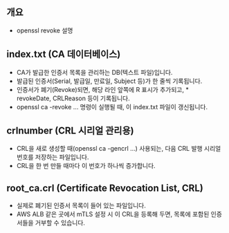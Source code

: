## 개요

* openssl revoke 설명

## index.txt (CA 데이터베이스)

* CA가 발급한 인증서 목록을 관리하는 DB(텍스트 파일)입니다.
* 발급된 인증서(Serial, 발급일, 만료일, Subject 등)가 한 줄씩 기록됩니다.
* 인증서가 폐기(Revoke)되면, 해당 라인 앞쪽에 R 표시가 추가되고, * revokeDate, CRLReason 등이 기록됩니다.
* openssl ca -revoke ... 명령이 실행될 때, 이 index.txt 파일이 갱신됩니다.

## crlnumber (CRL 시리얼 관리용)

* CRL을 새로 생성할 때(openssl ca -gencrl ...) 사용되는, 다음 CRL 발행 시리얼 번호를 저장하는 파일입니다.
* CRL을 한 번 만들 때마다 이 번호가 하나씩 증가합니다.

## root_ca.crl (Certificate Revocation List, CRL)

* 실제로 폐기된 인증서 목록이 들어 있는 파일입니다.
* AWS ALB 같은 곳에서 mTLS 설정 시 이 CRL을 등록해 두면, 목록에 포함된 인증서들을 거부할 수 있습니다.
